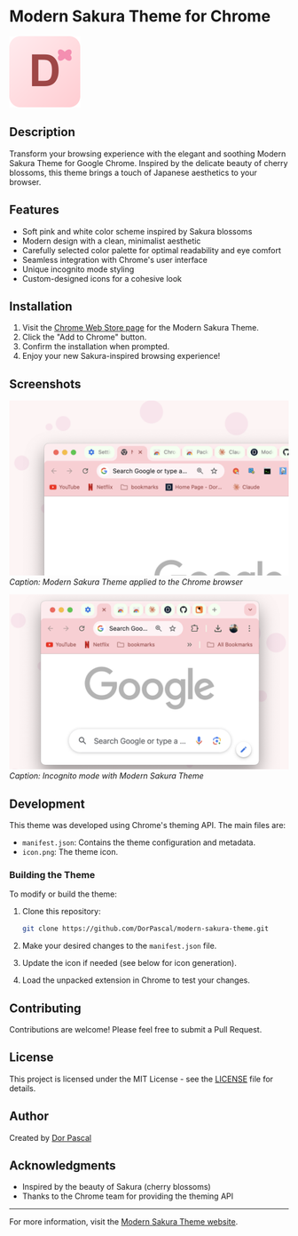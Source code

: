 # Modern Sakura Theme for Chrome

![Modern Sakura Theme Icon](./images/icon.png)

## Description

Transform your browsing experience with the elegant and soothing Modern Sakura Theme for Google Chrome. Inspired by the delicate beauty of cherry blossoms, this theme brings a touch of Japanese aesthetics to your browser.

## Features

- Soft pink and white color scheme inspired by Sakura blossoms
- Modern design with a clean, minimalist aesthetic
- Carefully selected color palette for optimal readability and eye comfort
- Seamless integration with Chrome's user interface
- Unique incognito mode styling
- Custom-designed icons for a cohesive look

## Installation

1. Visit the [Chrome Web Store page](https://chrome.google.com/webstore/detail/modern-sakura-theme/obhakalgimdchnloomkmcikodkbodphp) for the Modern Sakura Theme.
2. Click the "Add to Chrome" button.
3. Confirm the installation when prompted.
4. Enjoy your new Sakura-inspired browsing experience!

## Screenshots

![Screenshot 1](./images/screenshots/Screenshot%202024-09-18%20at%2014.56.22.png)
*Caption: Modern Sakura Theme applied to the Chrome browser*

![Screenshot 2](./images/screenshots/Screenshot%202024-09-18%20at%2014.56.40.png)
*Caption: Incognito mode with Modern Sakura Theme*

## Development

This theme was developed using Chrome's theming API. The main files are:

- `manifest.json`: Contains the theme configuration and metadata.
- `icon.png`: The theme icon.

### Building the Theme

To modify or build the theme:

1. Clone this repository:

   ```bash
   git clone https://github.com/DorPascal/modern-sakura-theme.git
   ```

2. Make your desired changes to the `manifest.json` file.
3. Update the icon if needed (see below for icon generation).
4. Load the unpacked extension in Chrome to test your changes.

## Contributing

Contributions are welcome! Please feel free to submit a Pull Request.

## License

This project is licensed under the MIT License - see the [LICENSE](LICENSE) file for details.

## Author

Created by [Dor Pascal](https://dorpascal.com/)

## Acknowledgments

- Inspired by the beauty of Sakura (cherry blossoms)
- Thanks to the Chrome team for providing the theming API

---

For more information, visit the [Modern Sakura Theme website](https://dorpascal.com/chrome-sakura-theme/).
